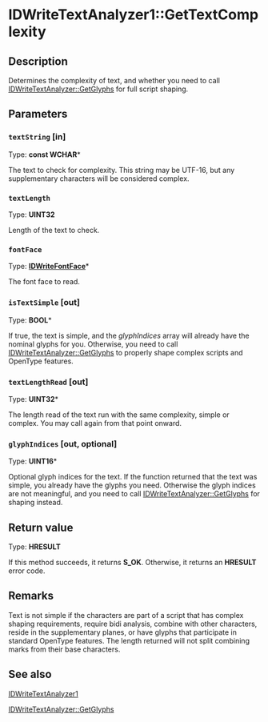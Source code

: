 # IDWriteTextAnalyzer1::GetTextComplexity

## Description

Determines the complexity of text, and whether you need to call [IDWriteTextAnalyzer::GetGlyphs](https://learn.microsoft.com/windows/win32/api/dwrite/nf-dwrite-idwritetextanalyzer-getglyphs) for full script
shaping.

## Parameters

### `textString` [in]

Type: **const WCHAR***

The text to check for complexity. This string
may be UTF-16, but any supplementary characters will be considered
complex.

### `textLength`

Type: **UINT32**

Length of the text to check.

### `fontFace`

Type: **[IDWriteFontFace](https://learn.microsoft.com/windows/win32/api/dwrite_1/nn-dwrite_1-idwritefontface1)***

The font face to read.

### `isTextSimple` [out]

Type: **BOOL***

If true, the text is simple, and the
*glyphIndices* array will already have the nominal glyphs for you.
Otherwise, you need to call [IDWriteTextAnalyzer::GetGlyphs](https://learn.microsoft.com/windows/win32/api/dwrite/nf-dwrite-idwritetextanalyzer-getglyphs) to properly shape complex
scripts and OpenType features.

### `textLengthRead` [out]

Type: **UINT32***

The length read of the text run with the
same complexity, simple or complex. You may call again from that
point onward.

### `glyphIndices` [out, optional]

Type: **UINT16***

Optional glyph indices for the text. If the
function returned that the text was simple, you already have the
glyphs you need. Otherwise the glyph indices are not meaningful,
and you need to call [IDWriteTextAnalyzer::GetGlyphs](https://learn.microsoft.com/windows/win32/api/dwrite/nf-dwrite-idwritetextanalyzer-getglyphs) for shaping instead.

## Return value

Type: **HRESULT**

If this method succeeds, it returns **S_OK**. Otherwise, it returns an **HRESULT** error code.

## Remarks

Text is not simple if the characters are part of a script that has
complex shaping requirements, require bidi analysis, combine with
other characters, reside in the supplementary planes, or have glyphs
that participate in standard OpenType features. The length returned
will not split combining marks from their base characters.

## See also

[IDWriteTextAnalyzer1](https://learn.microsoft.com/windows/win32/api/dwrite_1/nn-dwrite_1-idwritetextanalyzer1)

[IDWriteTextAnalyzer::GetGlyphs](https://learn.microsoft.com/windows/win32/api/dwrite/nf-dwrite-idwritetextanalyzer-getglyphs)